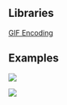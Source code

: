 ## Libraries
[GIF Encoding](https://github.com/lecram/gifenc)

## Examples
![](https://gitlab.com/MrCraftCod/di5---reaction-diffusion/raw/master/examples/1549876425.gif)

![](https://gitlab.com/MrCraftCod/di5---reaction-diffusion/raw/master/examples/1549876425.gif)